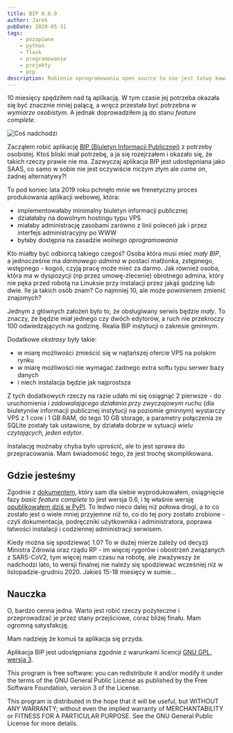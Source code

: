 ```yaml
---
title: BIP 0.6.0
author: Jarek
pubDate: 2020-05-31
tags:
    - pozapiwne
    - python
    - flask
    - programowanie
    - projekty
    - pcp
description: Robienie oprogramowania open source to nie jest łatwy kawalek chleba, w szczególności gdy nie ma na nie zapotrzebowania.
---
```


10 miesięcy spędziłem nad tą aplikacją. W tym czasie jej potrzeba okazała się być znacznie mniej palącą, a wręcz przestała być potrzebna _w wymiarze osobistym_. A jednak doprowadziłem ją do stanu _feature complete_.

![Coś nadchodzi](https://i.imgur.com/qjNTKpCh.jpg)

Zacząłem robić aplikację [BIP (Biuletyn Informacji Publicznej)](https://github.com/zgoda/bip) z potrzeby osobistej. Ktoś bliski miał potrzebę, a ja się rozejrzałem i okazało się, że takich rzeczy prawie nie ma. Zazwyczaj aplikacja BIP jest udostępniana jako SAAS, co samo w sobie nie jest oczywiście niczym złym ale _come on_, żadnej alternatywy?!

To pod koniec lata 2019 roku pchnęło mnie we frenetyczny proces produkowania aplikacji webowej, która:

-   implementowałaby minimalny biuletyn informacji publicznej
-   działałaby na dowolnym hostingu typu VPS
-   miałaby administrację zasobami zarówno z linii poleceń jak i przez interfejs administracyjny po WWW
-   byłaby dostępna na zasadzie _wolnego oprogramowania_

Kto miałby być odbiorcą takiego czegoś? Osoba która musi mieć _mały BIP_, a jednocześnie ma _darmowego admina_ w postaci małżonka, zstępnego, wstępnego - kogoś, czyją pracę może mieć za darmo. Jak również osoba, która ma w dyspozycji (np przez umowę-zlecenie) obrotnego admina, który nie pęka przed robotą na Linuksie przy instalacji przez jakąś godzinę lub dwie. Ile ja takich osób znam? Co najmniej 10, ale może powinienem zmienić znajomych?

Jednym z głównych założeń było to, że obsługiwany serwis będzie _mały_. To znaczy, że będzie miał jednego czy dwóch edytorów, a ruch nie przekroczy 100 odwiedzających na godzinę. Realia BIP instytucji o zakresie gminnym.

Dodatkowe _ekstrasy_ były takie:

-   w miarę możliwości zmieścić się w najtańszej ofercie VPS na polskim rynku
-   w miarę możliwości nie wymagać żadnego extra softu typu serwer bazy danych
-   i niech instalacja będzie jak najprostsza

Z tych dodatkowych rzeczy na razie udało mi się osiągnąć 2 pierwsze - do uruchomienia i _zadowalającego działania przy zwyczajowym ruchu_ (dla biuletynów informacji publicznej instytucji na poziomie gminnym) wystarczy VPS z 1 core i 1 GB RAM, do tego 10 GB storage, a parametry połączenia ze SQLite zostały tak ustawione, by działała dobrze w sytuacji _wielu czytających, jeden edytor_.

Instalację możnaby chyba było uprościć, ale to jest sprawa do przepracowania. Mam świadomość tego, że jest trochę skomplikowana.

## Gdzie jesteśmy

Zgodnie z [dokumentem](https://bip.readthedocs.io/pl/latest/roadmap.html), który sam dla siebie wyprodukowałem, osiągnięcie fazy _basic feature complete_ to jest wersja 0.6, i tę właśnie wersję [opublikowałem dziś w PyPI](https://pypi.org/project/biuletyn-bip/0.6.0/). To ledwo nieco dalej niż połowa drogi, a to co zostało jest o wiele mniej przyjemne niż to, co do tej pory zostało zrobione - czyli dokumentacja, podręczniki użytkownika i administratora, poprawa łatwości instalacji i codziennej administracji serwisem.

Kiedy można się spodziewać 1.0? To w dużej mierze zależy od decyzji Ministra Zdrowia oraz rządu RP - im więcej rygorów i obostrzeń związanych z SARS-CoV2, tym więcej mam czasu na robotę, ale zważywszy że nadchodzi lato, to wersji finalnej nie należy się spodziewać wcześniej niż w listopadzie-grudniu 2020. Jakieś 15-18 miesięcy w sumie...

## Nauczka

O, bardzo cenna jedna. Warto jest robić rzeczy pożyteczne i przeprowadzać je przez stany przejściowe, coraz bliżej finału. Mam ogromną satysfakcję.

Mam nadzieję że komuś ta aplikacja się przyda.

Aplikacja BIP jest udostępniana zgodnie z warunkami licencji [GNU GPL, wersja 3](https://www.gnu.org/licenses/gpl-3.0.html).

This program is free software: you can redistribute it and/or modify it under the terms of the GNU General Public License as published by the Free Software Foundation, version 3 of the License.

This program is distributed in the hope that it will be useful, but WITHOUT ANY WARRANTY; without even the implied warranty of MERCHANTABILITY or FITNESS FOR A PARTICULAR PURPOSE. See the GNU General Public License for more details.
